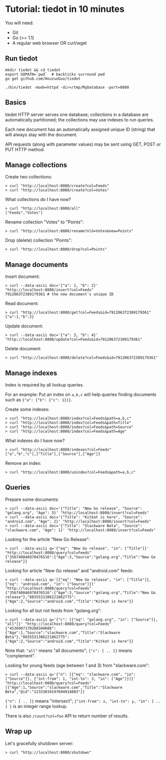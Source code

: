 # Tutorial: tiedot in 10 minutes

You will need:

- Git
- Go (>= 1.1)
- A regular web browser OR curl/wget

## Run tiedot

    mkdir tiedot && cd tiedot
    export GOPATH=`pwd`  # backticks surround pwd
    go get github.com/HouzuoGuo/tiedot

    ./bin/tiedot -mode=httpd -dir=/tmp/MyDatabase -port=8080

## Basics

tiedot HTTP server serves one database; collections in a database are automatically partitioned; the collections may use indexes to run queries.

Each new document has an automatically assigned unique ID (string) that will always stay with the document.

API requests (along with parameter values) may be sent using GET, POST or PUT HTTP method.

## Manage collections

Create two collections:

    > curl "http://localhost:8080/create?col=Feeds"
    > curl "http://localhost:8080/create?col=Votes"

What collections do I have now?

    > curl "http://localhost:8080/all"
    ["Feeds","Votes"]

Rename collection "Votes" to "Points":

    > curl "http://localhost:8080/rename?old=Votes&new=Points"

Drop (delete) collection "Points":

    > curl "http://localhost:8080/drop?col=Points"

## Manage documents

Insert document:

    > curl --data-ascii doc='{"a": 1, "b": 2}' "http://localhost:8080/insert?col=Feeds"
    791206372389179361 # the new document's unique ID

Read document:

    > curl "http://localhost:8080/get?col=Feeds&id=791206372389179361"
    {"a":1,"b":2}

Update document:

    > curl --data-ascii doc='{"a": 3, "b": 4}' "http://localhost:8080/update?col=Feeds&id=791206372389179361"

Delete document:

    > curl "http://localhost:8080/delete?col=Feeds&id=791206372389179361"

## Manage indexes

Index is required by all lookup queries. 

For an example: Put an index on `a,b,c` will help queries finding documents such as `{"a": {"b": {"c": 1}}}`.

Create some indexes:

    > curl "http://localhost:8080/index?col=Feeds&path=a,b,c"
    > curl "http://localhost:8080/index?col=Feeds&path=Title"
    > curl "http://localhost:8080/index?col=Feeds&path=Source"
    > curl "http://localhost:8080/index?col=Feeds&path=Age"

What indexes do I have now?

    > curl "http://localhost:8080/indexes?col=Feeds"
    ["a","b","c"],["Title"],["Source"],["Age"]]

Remove an index:

    > curl "http://localhost:8080/unindex?col=Feeds&path=a,b,c"

## Queries

Prepare some documents:

    > curl --data-ascii doc='{"Title": "New Go release", "Source": "golang.org", "Age": 3}' "http://localhost:8080/insert?col=Feeds"
    > curl --data-ascii doc='{"Title": "Kitkat is here", "Source": "android.com", "Age": 2}' "http://localhost:8080/insert?col=Feeds"
    > curl --data-ascii doc='{"Title": "Slackware Beta", "Source": "slackware.com", "Age": 1}' "http://localhost:8080/insert?col=Feeds"

Looking for the article "New Go Release":

    > curl --data-ascii q='{"eq": "New Go release", "in": ["Title"]}' "http://localhost:8080/query?col=Feeds"
    {"356740846970476516":{"Age":3,"Source":"golang.org","Title":"New Go release"}}

Looking for article "New Go release" and "android.com" feeds:

    > curl --data-ascii q='[{"eq": "New Go release", "in": ["Title"]}, {"eq": "android.com", "in": ["Source"]}]' "http://localhost:8080/query?col=Feeds"
    {"356740846970476516":{"Age":3,"Source":"golang.org","Title":"New Go release"},"8835531386221862775":{"Age":2,"Source":"android.com","Title":"Kitkat is here"}}

Looking for all but not feeds from "golang.org":

    > curl --data-ascii q='{"c": [{"eq": "golang.org", "in": ["Source"]}, "all"]}' "http://localhost:8080/query?col=Feeds"
    {"4530407170288349686":{"Age":1,"Source":"slackware.com","Title":"Slackware Beta"},"8835531386221862775":{"Age":2,"Source":"android.com","Title":"Kitkat is here"}}

Note that: `"all"` means "all documents"; `{"c": [ .. ]}` means "complement". 

Looking for young feeds (age between 1 and 3) from "slackware.com":

    > curl --data-ascii q='{"n": [{"eq": "slackware.com", "in": ["Source"]}, {"int-from": 1, "int-to": 3, "in": ["Age"]}]}' "http://localhost:8080/query?col=Feeds"
    [{"Age":1,"Source":"slackware.com","Title":"Slackware Beta","@id":"12333034197694914883"}]

`{"n": [ .. ]}` means "intersect"; `{"int-from": x, "int-to": y, "in": [ .. ] }` is an integer range lookup.

There is also `/count?col=foo` API to return number of results.

## Wrap up

Let's gracefully shutdown server:

    > curl "http://localhost:8080/shutdown"
